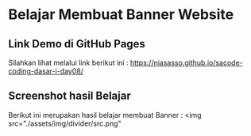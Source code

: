# Belajar Membuat Banner Website

## Link Demo di GitHub Pages

Silahkan lihat melalui link berikut ini :
https://niasasso.github.io/sacode-coding-dasar-i-day08/

## Screenshot hasil Belajar

Berikut ini merupakan hasil belajar membuat Banner :
<img src="./assets/img/divider/src.png" 

